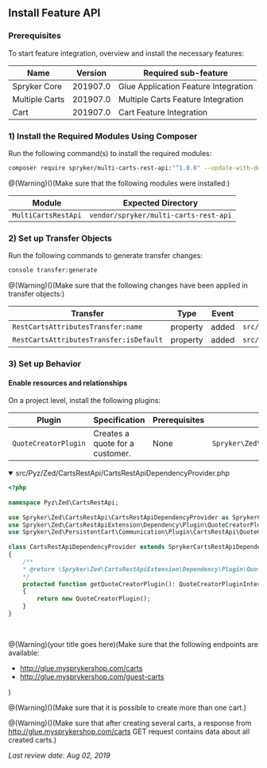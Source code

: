 ## Install Feature API
### Prerequisites
To start feature integration, overview and install the necessary features:

| Name | Version | Required sub-feature |
| --- | --- | --- |
| Spryker Core | 201907.0 | Glue Application Feature Integration |
| Multiple Carts | 201907.0 | Multiple Carts Feature Integration |
| Cart | 201907.0 | Cart Feature Integration |

### 1) Install the Required Modules Using Composer
Run the following command(s) to install the required modules:

```bash
composer require spryker/multi-carts-rest-api:"^1.0.0" --update-with-dependencies
```

@(Warning)()(Make sure that the following modules were installed:)

| Module | Expected Directory |
| --- | --- |
| `MultiCartsRestApi` | `vendor/spryker/multi-carts-rest-api` |

### 2) Set up Transfer Objects
Run the following commands to generate transfer changes:

```bash
console transfer:generate
```

@(Warning)()(Make sure that the following changes have been applied in transfer objects:)

| Transfer | Type | Event | Path |
| --- | --- | --- | --- |
| `RestCartsAttributesTransfer:name` | property | added | `src/Generated/Shared/Transfer/RestCartsAttributesTransfer` |
| `RestCartsAttributesTransfer:isDefault` | property | added | `src/Generated/Shared/Transfer/RestCartsAttributesTransfer` |

### 3) Set up Behavior
#### Enable resources and relationships
On a project level, install the following plugins:

| Plugin | Specification | Prerequisites | Namespace |
| --- | --- | --- | --- |
| `QuoteCreatorPlugin` | Creates a quote for a customer. | None | `Spryker\Zed\PersistentCart\Communication\Plugin\CartsRestApi` |

<details open>
<summary>src/Pyz/Zed/CartsRestApi/CartsRestApiDependencyProvider.php</summary>
    
```php
<?php
 
namespace Pyz\Zed\CartsRestApi;
 
use Spryker\Zed\CartsRestApi\CartsRestApiDependencyProvider as SprykerCartsRestApiDependencyProvider;
use Spryker\Zed\CartsRestApiExtension\Dependency\Plugin\QuoteCreatorPluginInterface;
use Spryker\Zed\PersistentCart\Communication\Plugin\CartsRestApi\QuoteCreatorPlugin;
 
class CartsRestApiDependencyProvider extends SprykerCartsRestApiDependencyProvider
{
	/**
	* @return \Spryker\Zed\CartsRestApiExtension\Dependency\Plugin\QuoteCreatorPluginInterface
	*/
	protected function getQuoteCreatorPlugin(): QuoteCreatorPluginInterface
	{
		return new QuoteCreatorPlugin();
	}
}
```

</br>
</details>

@(Warning)(your title goes here)(Make sure that the following endpoints are available:<ul><li>http://glue.mysprykershop.com/carts</li><li>http://glue.mysprykershop.com/guest-carts</li></ul>)

@(Warning)()(Make sure that it is possible to create more than one cart.)

@(Warning)()(Make sure that after creating several carts, a response from http://glue.mysprykershop.com/carts GET request contains data about all created carts.)

<!-- links to:
Managing Guest Carts
Managing Carts of Registered Users

Spryker Core Feature Integration
Multiple Carts Feature Integration
Cart Feature Integration -->

*Last review date: Aug 02, 2019*

<!--Tihran Voitov, Yuliia Boiko-->